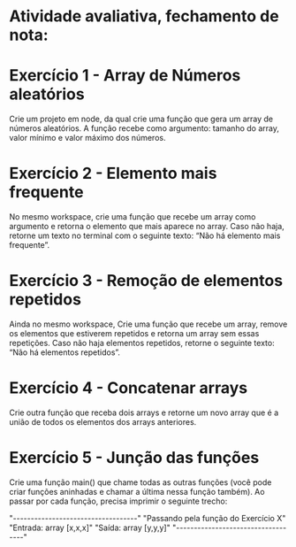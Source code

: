 # Atividade avaliativa, fechamento de nota:

# Exercício 1 - Array de Números aleatórios
Crie um projeto em node, da qual crie uma função que gera um array de números aleatórios. A função recebe como argumento: tamanho do array, valor mínimo e valor máximo dos números.

# Exercício 2 - Elemento mais frequente
No mesmo workspace, crie uma função que recebe um array como argumento e retorna o elemento que mais aparece no array. Caso não haja, retorne um texto no terminal com o seguinte texto: “Não há elemento mais frequente”.

# Exercício 3 - Remoção de elementos repetidos
Ainda no mesmo workspace, Crie uma função que recebe um array, remove os elementos que estiverem repetidos e retorna um array sem essas repetições. Caso não haja elementos repetidos, retorne o seguinte texto: “Não há elementos repetidos”.

# Exercício 4 - Concatenar arrays
Crie outra função que receba dois arrays e retorne um novo array que é a união de todos os elementos dos arrays anteriores.

# Exercício 5 - Junção das funções
Crie uma função main() que chame todas as outras funções (você pode criar funções aninhadas e chamar a última nessa função também). Ao passar por cada função, precisa imprimir o seguinte trecho: 

"-----------------------------------" 
"Passando pela função do Exercício X" 
"Entrada: array [x,x,x]" 
"Saída: array [y,y,y]" 
"-----------------------------------"
